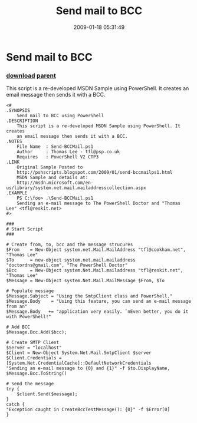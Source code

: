 ﻿---
pid:            811
parent:         810
children:       
poster:         Thomas Lee
title:          Send mail to BCC
date:           2009-01-18 05:31:49
description:    This script is a re-developed MSDN Sample using PowerShell. It creates an email message then sends it with a BCC.
format:         posh
---

# Send mail to BCC

### [download](811.ps1) [parent](810.md) 

This script is a re-developed MSDN Sample using PowerShell. It creates an email message then sends it with a BCC.

```posh
<#
.SYNOPSIS
    Send mail to BCC using PowerShell
.DESCRIPTION
    This script is a re-developed MSDN Sample using PowerShell. It creates
    an email message then sends it with a BCC.
.NOTES
    File Name  : Send-BCCMail.ps1
	Author     : Thomas Lee - tfl@psp.co.uk
	Requires   : PowerShell V2 CTP3
.LINK
    Original Sample Posted to
	http://pshscripts.blogspot.com/2009/01/send-bccmailps1.html
	MSDN Sample and details at:
	http://msdn.microsoft.com/en-us/library/system.net.mail.mailaddresscollection.aspx
.EXAMPLE
    PS C:\foo> .\Send-BCCMail.ps1
    Sending an e-mail message to The PowerShell Doctor and "Thomas Lee" <tfl@reskit.net>
#>

###
# Start Script
###

# Create from, to, bcc and the message strucures
$From    = New-Object system.net.Mail.MailAddress "tfl@cookham.net", "Thomas Lee"
$To      = new-object system.net.mail.mailaddress "doctordns@gmail.com", "The PowerShell Doctor"
$Bcc     = New-Object system.Net.Mail.mailaddress "tfl@reskit.net", "Thomas Lee"
$Message = New-Object system.Net.Mail.MailMessage $From, $To

# Populate message
$Message.Subject = "Using the SmtpClient class and PowerShell."
$Message.Body    = "Using this feature, you can send an e-mail message from an"
$Message.Body   += "application very easily. `nEven better, you do it with PowerShell!"

# Add BCC
$Message.Bcc.Add($bcc);

# Create SMTP Client
$Server = "localhost"
$Client = New-Object System.Net.Mail.SmtpClient $server
$Client.Credentials = [System.Net.CredentialCache]::DefaultNetworkCredentials
"Sending an e-mail message to {0} and {1}" -f $to.DisplayName, $Message.Bcc.ToString()

# send the message
try {
    $client.Send($message);
}  
catch {
"Exception caught in CreateBccTestMessage(): {0}" -f $Error[0]
}
```
